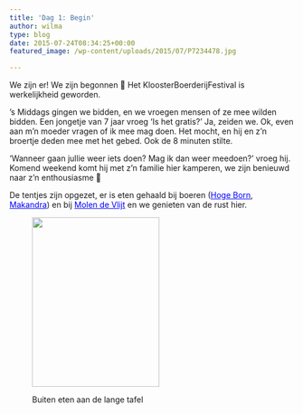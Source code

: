 ```yaml
---
title: 'Dag 1: Begin'
author: wilma
type: blog
date: 2015-07-24T08:34:25+00:00
featured_image: /wp-content/uploads/2015/07/P7234478.jpg

---
```

We zijn er! We zijn begonnen 🙂 Het KloosterBoerderijFestival is werkelijkheid geworden.

&#8217;s Middags gingen we bidden, en we vroegen mensen of ze mee wilden bidden. Een jongetje van 7 jaar vroeg &#8216;Is het gratis?&#8217; Ja, zeiden we. Ok, even aan m&#8217;n moeder vragen of ik mee mag doen. Het mocht, en hij en z&#8217;n broertje deden mee met het gebed. Ook de 8 minuten stilte.

&#8216;Wanneer gaan jullie weer iets doen? Mag ik dan weer meedoen?&#8217; vroeg hij. Komend weekend komt hij met z&#8217;n familie hier kamperen, we zijn benieuwd naar z&#8217;n enthousiasme 🙂

De tentjes zijn opgezet, er is eten gehaald bij boeren (<span style="color: #0000ff;"><a style="color: #0000ff;" href="http://hogeborn.lievegoed-bedrijven.nl/">Hoge Born</a></span>, <span style="color: #0000ff;"><a style="color: #0000ff;" href="http://www.sheerenloo.nl/-/zorgboerderij-makandra">Makandra</a></span>) en bij <span style="color: #0000ff;"><a style="color: #0000ff;" href="http://www.molendevlijt.nl/">Molen de Vlijt</a></span> en we genieten van de rust hier.<figure id="attachment_2020" style="width: 225px" class="wp-caption alignnone">

[<img class="wp-image-2020 size-medium" src="http://www.kloosterboerderijfestival.nl/wp-content/uploads/2015/07/P7234465-e1437725862842-225x300.jpg" alt="" width="225" height="300" />][1]<figcaption class="wp-caption-text">Buiten eten aan de lange tafel</figcaption></figure>

 [1]: http://www.kloosterboerderijfestival.nl/wp-content/uploads/2015/07/P7234465-e1437725862842.jpg